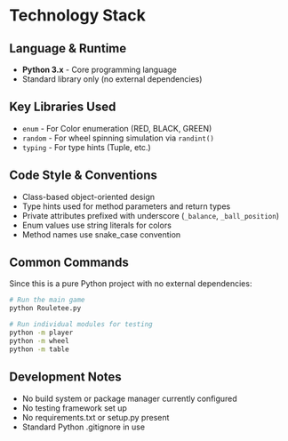 # Technology Stack

## Language & Runtime
- **Python 3.x** - Core programming language
- Standard library only (no external dependencies)

## Key Libraries Used
- `enum` - For Color enumeration (RED, BLACK, GREEN)
- `random` - For wheel spinning simulation via `randint()`
- `typing` - For type hints (Tuple, etc.)

## Code Style & Conventions
- Class-based object-oriented design
- Type hints used for method parameters and return types
- Private attributes prefixed with underscore (`_balance`, `_ball_position`)
- Enum values use string literals for colors
- Method names use snake_case convention

## Common Commands
Since this is a pure Python project with no external dependencies:

```bash
# Run the main game
python Rouletee.py

# Run individual modules for testing
python -m player
python -m wheel
python -m table
```

## Development Notes
- No build system or package manager currently configured
- No testing framework set up
- No requirements.txt or setup.py present
- Standard Python .gitignore in use
